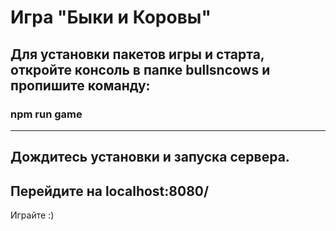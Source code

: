 Игра "Быки и Коровы"
=====================
Для установки пакетов игры и старта, откройте консоль в папке **bullsncows** и пропишите команду:
--- 
### npm run game 
---
Дождитесь установки и запуска сервера.
---
Перейдите на **localhost:8080/**
---
Играйте :)